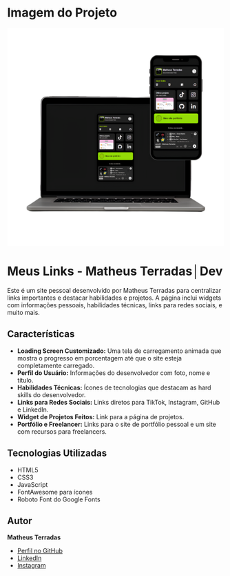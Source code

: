 
# Imagem do Projeto
![imagem do projeto](./img/Projeto%20completo.png "Link Bio Matheus Terradas DEV")

# Meus Links - Matheus Terradas│Dev

Este é um site pessoal desenvolvido por Matheus Terradas para centralizar links importantes e destacar habilidades e projetos. A página inclui widgets com informações pessoais, habilidades técnicas, links para redes sociais, e muito mais.

## Características

- **Loading Screen Customizado:** Uma tela de carregamento animada que mostra o progresso em porcentagem até que o site esteja completamente carregado.
- **Perfil do Usuário:** Informações do desenvolvedor com foto, nome e título.
- **Habilidades Técnicas:** Ícones de tecnologias que destacam as hard skills do desenvolvedor.
- **Links para Redes Sociais:** Links diretos para TikTok, Instagram, GitHub e LinkedIn.
- **Widget de Projetos Feitos:** Link para a página de projetos.
- **Portfólio e Freelancer:** Links para o site de portfólio pessoal e um site com recursos para freelancers.

## Tecnologias Utilizadas

- HTML5
- CSS3
- JavaScript
- FontAwesome para ícones
- Roboto Font do Google Fonts

## Autor

**Matheus Terradas**
- [Perfil no GitHub](https://github.com/MatheusTerradasDEV)
- [LinkedIn](https://www.linkedin.com/in/matheus-terradas-5b14012a4/)
- [Instagram](https://www.instagram.com/matheus_terradas/)
